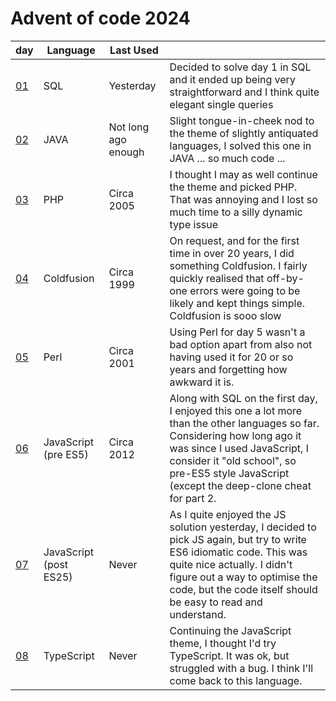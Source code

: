 # Advent of code 2024

| day            | Language               | Last Used           |                                                                                                                                                                                                                                                           |
|----------------|------------------------|---------------------|-----------------------------------------------------------------------------------------------------------------------------------------------------------------------------------------------------------------------------------------------------------|
| [01](./day01/) | SQL                    | Yesterday           | Decided to solve day 1 in SQL and it ended up being very straightforward and I think quite elegant single queries                                                                                                                                         |
| [02](./day02/) | JAVA                   | Not long ago enough | Slight tongue-in-cheek nod to the theme of slightly antiquated languages, I solved this one in JAVA ... so much code ...                                                                                                                                  |
| [03](./day03/) | PHP                    | Circa 2005          | I thought I may as well continue the theme and picked PHP. That was annoying and I lost so much time to a silly dynamic type issue                                                                                                                        |
| [04](./day04/) | Coldfusion             | Circa 1999          | On request, and for the first time in over 20 years, I did something Coldfusion. I fairly quickly realised that off-by-one errors were going to be likely and kept things simple. Coldfusion is sooo slow                                                 |
| [05](./day05/) | Perl                   | Circa 2001          | Using Perl for day 5 wasn't a bad option apart from also not having used it for 20 or so years and forgetting  how awkward it is.                                                                                                                         |
| [06](./day06/) | JavaScript (pre ES5)   | Circa 2012          | Along with SQL on the first day, I enjoyed this one a lot more than the other languages so far. Considering how long ago it was since I used JavaScript, I consider it "old school", so pre-ES5 style JavaScript (except the deep-clone cheat for part 2. |
| [07](./day07/) | JavaScript (post ES25) | Never               | As I quite enjoyed the JS solution yesterday, I decided to pick JS again, but try to write ES6 idiomatic code. This was quite nice actually. I didn't figure out a way to optimise the code, but the code itself should be easy to read and understand.   |
| [08](./day08/) | TypeScript             | Never               | Continuing the JavaScript theme, I thought I'd try TypeScript. It was ok, but struggled with a bug. I think I'll come back to this language.                                                                                                              |
